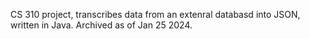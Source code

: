 CS 310 project, transcribes data from an extenral databasd into JSON, written in Java. Archived as of Jan 25 2024.
